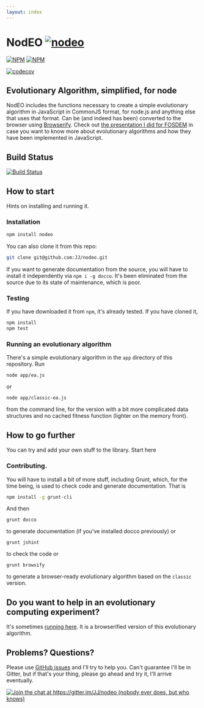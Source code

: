 ```yaml
---
layout: index
---
```


# NodEO [![nodeo](https://snyk.io/advisor/npm-package/nodeo/badge.svg)](https://snyk.io/advisor/npm-package/nodeo)

[![NPM](https://nodei.co/npm/nodeo.png)](https://npmjs.org/package/nodeo)
[![NPM](https://nodei.co/npm-dl/nodeo.png)](https://nodei.co/npm/nodeo/)

[![codecov](https://codecov.io/gh/JJ/nodeo/branch/master/graph/badge.svg)](https://codecov.io/gh/JJ/nodeo)

## Evolutionary Algorithm, simplified, for node

NodEO includes the functions necessary to create a simple evolutionary algorithm in JavaScript in CommonJS format, for
node.js and anything else that uses that format. Can be (and indeed has been) converted to the browser using
[Browserify](http://browserify.org/). Check out
[the presentation I did for FOSDEM](http://jj.github.io/js-ga-fosdem/#/home)
in case you want to know more about evolutionary algorithms and how
they have been implemented in JavaScript.

## Build Status

[![Build Status](https://travis-ci.org/JJ/nodeo.png)](https://travis-ci.org/JJ/nodeo)

## How to start

Hints on installing and running it.

### Installation

```bash
npm install nodeo
```

You can also clone it from this repo:

```bash
git clone git@github.com:JJ/nodeo.git
```

If you want to generate documentation from the source, you will have to install
it independently via `npm i -g docco`. It's been eliminated from the source due
to its state of maintenance, which is poor.

### Testing

If you have downloaded it from `npm`, it's already tested. If you have cloned it,

```bash
npm install
npm test
```

### Running an evolutionary algorithm

There's a simple evolutionary algorithm in the `app` directory of this
repository. Run

    node app/ea.js

or

    node app/classic-ea.js

from the command line, for the version with a bit more complicated
data structures and no cached fitness function (lighter on the memory
front).

## How to go further

You can try and add your own stuff to the library. Start here

### Contributing.

You will have to install a bit of more stuff, including Grunt, which,
for the time being, is used to check code and generate
documentation. That is

```bash
npm install -g grunt-cli
```

And then

    grunt docco

to generate documentation (if you've installed docco previously) or

    grunt jshint

to check the code or

    grunt browsify

to generate a browser-ready evolutionary algorithm based on the
`classic` version.

## Do you want to help in an evolutionary computing experiment?

It's sometimes [running here](http://nodio-jmerelo.rhcloud.com/). It
is a browserified version of this evolutionary algorithm.

## Problems? Questions?

Please use [GitHub issues](https://github.com/JJ/nodeo/issues) and
I'll try to help you. Can't guarantee I'll be in Gitter, but if that's
your thing, please go ahead and try it, I'll arrive eventually.

[![Join the chat at `https://gitter.im/JJ/nodeo` (nobody ever does, but who knows)](https://badges.gitter.im/Join%20Chat.svg)](https://gitter.im/JJ/nodeo?utm_source=badge&utm_medium=badge&utm_campaign=pr-badge&utm_content=badge)
